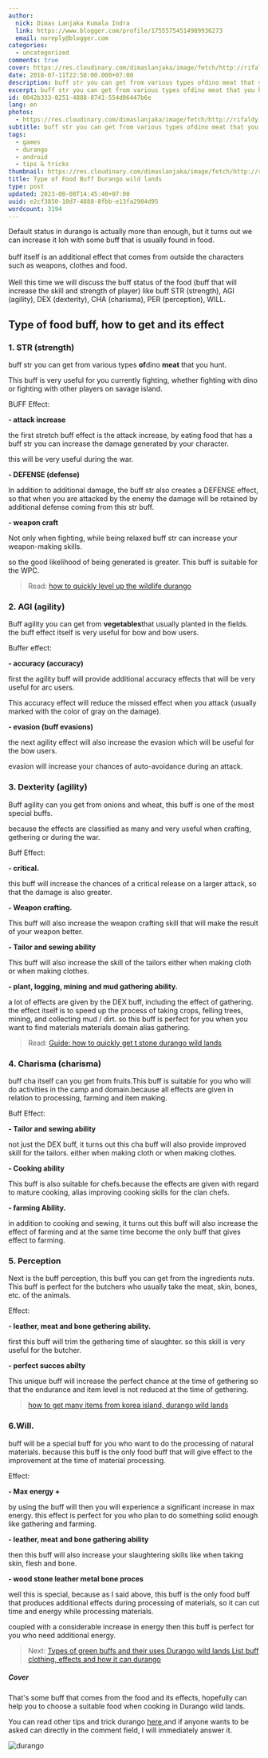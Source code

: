 ```yaml
---
author:
  nick: Dimas Lanjaka Kumala Indra
  link: https://www.blogger.com/profile/17555754514989936273
  email: noreply@blogger.com
categories:
  - uncategorized
comments: true
cover: https://res.cloudinary.com/dimaslanjaka/image/fetch/http://rifaldy.com/wp-content/uploads/2018/05/durango.png
date: 2018-07-11T22:58:00.000+07:00
description: buff str you can get from various types ofdino meat that you hunt.
excerpt: buff str you can get from various types ofdino meat that you hunt.
id: 0042b333-0251-4888-8741-554d06447b6e
lang: en
photos:
  - https://res.cloudinary.com/dimaslanjaka/image/fetch/http://rifaldy.com/wp-content/uploads/2018/05/durango.png
subtitle: buff str you can get from various types ofdino meat that you hunt.
tags:
  - games
  - durango
  - android
  - tips & tricks
thumbnail: https://res.cloudinary.com/dimaslanjaka/image/fetch/http://rifaldy.com/wp-content/uploads/2018/05/durango.png
title: Type of Food Buff Durango wild lands
type: post
updated: 2023-08-08T14:45:40+07:00
uuid: e2cf3850-10d7-4888-8fbb-e13fa2904d95
wordcount: 3194
---
```


Default status in durango is actually more than enough, but it turns out we can increase it loh with some buff that is usually found in food.<br><br>buff itself is an additional effect that comes from outside the characters such as weapons, clothes and food.<br><br> Well this time we will discuss the buff status of the food (buff that will increase the skill and strength of player) like buff STR (strength), AGI (agility), DEX (dexterity), CHA (charisma), PER (perception), WILL.  <h2>    Type of food buff, how to get and its effect </h2><h3>    1. STR (strength) </h3><p>buff str you can get from various types <strong>of</strong>dino    <strong>meat</strong> that you hunt. </p><p>    This buff is very useful for you currently fighting, whether fighting with     dino or fighting with other players on savage island. </p><p>    BUFF Effect: </p><p>    <strong>- attack increase</strong></p><p>    the first stretch buff effect is the attack increase, by eating food that     has a buff str you can increase the damage generated by your character. </p><p>    this will be very useful during the war. </p><p>    <strong>- DEFENSE (defense)</strong></p><p>    In addition to additional damage, the buff str also creates a DEFENSE     effect, so that when you are attacked by the enemy the damage will be     retained by additional defense coming from this str buff. </p> <p>    <strong>- weapon craft</strong></p><p>    Not only when fighting, while being relaxed buff str can increase your     weapon-making skills. </p><p>    so the good likelihood of being generated is greater. This buff is suitable     for the WPC. </p><blockquote>    <p>        Read:         <a href="https://webmanajemen.com/search/?q=level+up+durango">            how to quickly level up the wildlife durango         </a>    </p></blockquote><h3>    2. AGI (agility) </h3><p>    Buff agility you can get from <strong>vegetables</strong>that usually     planted in the fields. the buff effect itself is very useful for bow and     bow users. </p><p>    Buffer effect: </p><p>    <strong>- accuracy (accuracy)</strong></p><p>    first the agility buff will provide additional accuracy effects that will     be very useful for arc users. </p><p>    This accuracy effect will reduce the missed effect when you attack (usually     marked with the color of gray on the damage). </p><p>    <strong>- evasion (buff evasions)</strong></p><p>    the next agility effect will also increase the evasion which will be useful     for the bow users. </p><p>    evasion will increase your chances of auto-avoidance during an attack. </p><h3>    3. Dexterity (agility) </h3><p>    Buff agility can you get from onions and wheat, this buff is one of the     most special buffs. </p><p>    because the effects are classified as many and very useful when crafting,     gethering or during the war. </p><p>    Buff Effect: </p><p>    <strong>- critical.</strong></p><p>    this buff will increase the chances of a critical release on a larger     attack, so that the damage is also greater. </p><p>    <strong>- Weapon crafting.</strong></p><p>    This buff will also increase the weapon crafting skill that will make the     result of your weapon better. </p><p>    <strong>- Tailor and sewing ability</strong></p><p>    This buff will also increase the skill of the tailors either when making     cloth or when making clothes. </p><p>    <strong>- plant, logging, mining and mud gathering ability.</strong></p><p>    a lot of effects are given by the DEX buff, including the effect of     gathering. the effect itself is to speed up the process of taking crops,     felling trees, mining, and collecting mud / dirt. so this buff is perfect     for you when you want to find materials materials domain alias gathering. </p><blockquote>    <p>        Read:         <a href="https://webmanajemen.com/search/?q=t-stone">            Guide: how to quickly get t stone durango wild lands         </a>    </p></blockquote><h3>    4. Charisma (charisma) </h3><p>    buff cha itself can you get from fruits.This buff is suitable for you who     will do activities in the camp and domain.because all effects are given in     relation to processing, farming and item making. </p><p>    Buff Effect: </p><p>    <strong>- Tailor and sewing ability</strong></p><p>    not just the DEX buff, it turns out this cha buff will also provide     improved skill for the tailors. either when making cloth or when making     clothes. </p><p>    <strong>- Cooking ability</strong></p><p>    This buff is also suitable for chefs.because the effects are given with     regard to mature cooking, alias improving cooking skills for the clan     chefs. </p><p>    <strong>- farming Ability.</strong></p><p>    in addition to cooking and sewing, it turns out this buff will also     increase the effect of farming and at the same time become the only buff     that gives effect to farming. </p><h3>    5. Perception </h3><p>    Next is the buff perception, this buff you can get from the ingredients     nuts. This buff is perfect for the butchers who usually take the meat,     skin, bones, etc. of the animals. </p><p>    Effect: </p><p>    <strong>- leather, meat and bone gethering ability.</strong></p><p>    first this buff will trim the gethering time of slaughter. so this skill is     very useful for the butcher. </p><p>    <strong>- perfect succes abilty</strong></p><p>    This unique buff will increase the perfect chance at the time of gethering     so that the endurance and item level is not reduced at the time of     gethering. </p><blockquote>    <p>        <a href="https://webmanajemen.com/search/?q=korea+durango">            how to get many items from korea island, durango wild lands         </a>    </p></blockquote><h3>    6.Will. </h3><p>    buff will be a special buff for you who want to do the processing of     natural materials. because this buff is the only food buff that will give     effect to the improvement at the time of material processing. </p><p>    Effect: </p><p>    <strong>- Max energy +</strong></p><p>    by using the buff will then you will experience a significant increase in     max energy. this effect is perfect for you who plan to do something solid     enough like gathering and farming. </p><p>    <strong>- leather, meat and bone gathering ability</strong></p><p>    then this buff will also increase your slaughtering skills like when taking     skin, flesh and bone. </p><p>    <strong>- wood stone leather metal bone proces</strong></p><p>    well this is special, because as I said above, this buff is the only food     buff that produces additional effects during processing of materials, so it     can cut time and energy while processing materials. </p><p>    coupled with a considerable increase in energy then this buff is perfect     for you who need additional energy. </p><blockquote>    <p>        Next:         <a href="https://webmanajemen.com/search/?q=green+buff">            Types of green buffs and their uses Durango wild lands         </a>        <a href="https://webmanajemen.com/search/?q=buff+cloth">            List buff clothing, effects and how it can durango         </a>    </p></blockquote><h5>    Cover </h5><p>    That's some buff that comes from the food and its effects, hopefully can     help you to choose a suitable food when cooking in Durango wild lands. </p><p>    You can read other tips and trick durango     <a href="https://webmanajemen.com/search/?q=durango">        here     </a>    and if anyone wants to be asked can directly in the comment field, I will     immediately answer it. </p><img src="https://res.cloudinary.com/dimaslanjaka/image/fetch/http://rifaldy.com/wp-content/uploads/2018/05/durango.png" title="durango" alt="durango">